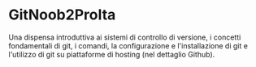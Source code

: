 # GitNoob2ProIta
Una dispensa introduttiva ai sistemi di controllo di versione, i concetti
fondamentali di git, i comandi, la configurazione e l'installazione di git e 
l'utilizzo di git su piattaforme di hosting (nel dettaglio Github).
